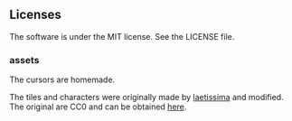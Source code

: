


## Licenses


The software is under the MIT license. See the LICENSE file.

### assets

The cursors are homemade.

The tiles and characters were originally made by
[laetissima](https://opengameart.org/users/laetissima) and modified. The
original are CC0 and can be obtained
[here](https://opengameart.org/content/isometric-painted-game-assets).
